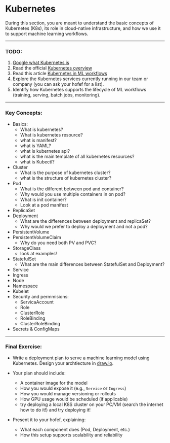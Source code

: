 # Kubernetes

During this section, you are meant to understand the basic concepts of Kubernetes (K8s), its role in cloud-native infrastructure, and how we use it to support machine learning workflows.

---

### TODO:

1. [Google what Kubernetes is](https://letmegooglethat.com/?q=what+is+kubernetes)
2. Read the official [Kubernetes overview](https://kubernetes.io/docs/concepts/overview/what-is-kubernetes/)
3. Read this article [Kubernetes in ML workflows](https://towardsdatascience.com/kubernetes-for-machine-learning-deployments-c24c988d72f4)
4. Explore the Kubernetes services currently running in our team or company (you can ask your hofef for a list).
5. Identify how Kubernetes supports the lifecycle of ML workflows (training, serving, batch jobs, monitoring).

---

### Key Concepts:

- Basics:
  - What is kubernetes?
  - What is kubernetes resource?
  - what is manifest?
  - what is YAML?
  - what is kubernetes api?
  - what is the main template of all kubernetes resources?
  - what is Kubectl?  
- Cluster
  - What is the purpose of kubernetes cluster?
  - what is the structure of kubernetes cluster?  
- Pod 
  - What is the different between pod and container?
  - Why would you use multiple containers in on pod?
  - What is init container?
  - Look at a pod manifest
- ReplicaSet 
- Deployment
  - What are the differences between deployment and replicaSet?
  - Why would we prefer to deploy a deployment and not a pod?
- PersistentVolume
- PersistentVolumeClaim
  - Why do you need both PV and PVC?
- StorageClass
  - look at examples!
- StatefulSet
  - What are the main differences between StatefulSet and Deployment?     
- Service
- Ingress  
- Node  
- Namespace  
- Kubelet  
- Security and permmisions: 
    - ServicaAccount
    - Role
    - ClusterRole
    - RoleBinding
    - ClusterRoleBinding
- Secrets & ConfigMaps


---

### Final Exercise:

- Write a deployment plan to serve a machine learning model using Kubernetes. Design your archtiecture in [draw.io](https://draw.io).  
- Your plan should include:
  - A container image for the model
  - How you would expose it (e.g., `Service` or `Ingress`)
  - How you would manage versioning or rollouts
  - How GPU usage would be scheduled (if applicable)
  - try deploying a local K8S cluster on your PC/VM (search the internet how to do it!) and try deploying it!

- Present it to your hofef, explaining:
  - What each component does (Pod, Deployment, etc.)
  - How this setup supports scalability and reliability
